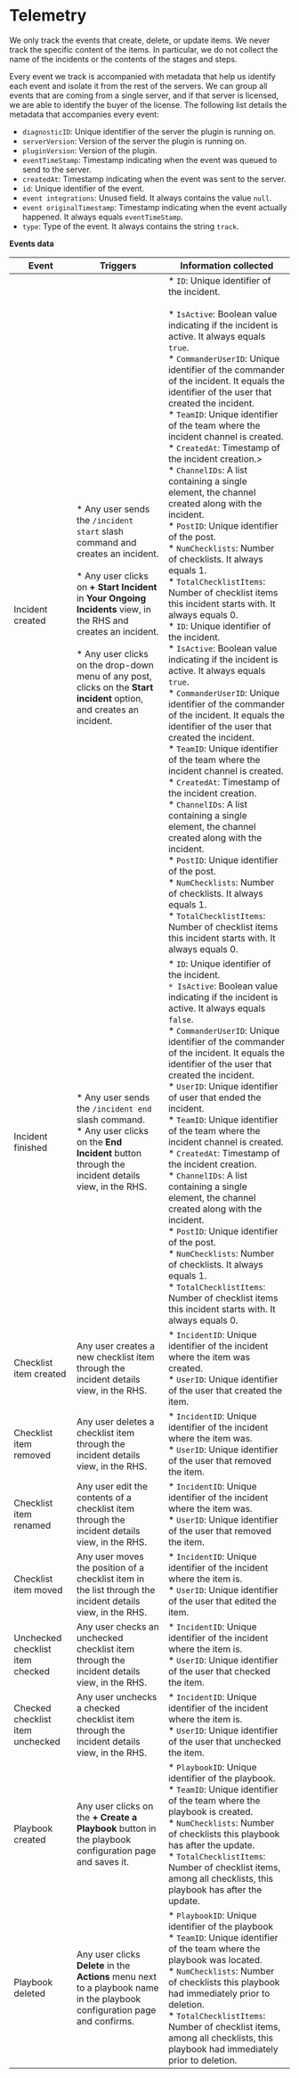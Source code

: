 # Telemetry

We only track the events that create, delete, or update items. We never track the specific content of the items. In particular, we do not collect the name of the incidents or the contents of the stages and steps.

Every event we track is accompanied with metadata that help us identify each event and isolate it from the rest of the servers. We can group all events that are coming from a single server, and if that server is licensed, we are able to identify the buyer of the license. The following list details the metadata that accompanies every event:

- `diagnosticID`: Unique identifier of the server the plugin is running on.
- `serverVersion`: Version of the server the plugin is running on.
- `pluginVersion`: Version of the plugin.
- `eventTimeStamp`: Timestamp indicating when the event was queued to send to the server.
- `createdAt`: Timestamp indicating when the event was sent to the server.
- `id`: Unique identifier of the event.
- `event integrations`: Unused field. It always contains the value `null`.
- `event originalTimestamp`: Timestamp indicating when the event actually happened. It always equals `eventTimeStamp`.
- `type`: Type of the event. It always contains the string `track`.

**Events data**

| Event  | Triggers   |  Information collected |  
|--------|------------|------------------------|
| Incident created | * Any user sends the `/incident start` slash command and creates an incident.</br><br> * Any user clicks on **+ Start Incident** in **Your Ongoing Incidents** view, in the RHS and creates an incident.</br><br>* Any user clicks on the drop-down menu of any post, clicks on the **Start incident** option, and creates an incident. | * `ID`: Unique identifier of the incident.</br><br>* `IsActive`: Boolean  value indicating if the incident is active. It always equals `true`.<br>* `CommanderUserID`: Unique identifier of the commander of the incident. It equals the identifier of the user that created the incident.<br>* `TeamID`: Unique identifier of the team where the incident channel is created.<br>* `CreatedAt`: Timestamp of the incident creation.><br>* `ChannelIDs`: A list containing a single element, the channel created along with the incident.<br>* `PostID`: Unique identifier of the post.<br>* `NumChecklists`: Number of checklists. It always equals 1.<br>* `TotalChecklistItems`: Number of checklist items this incident starts with. It always equals 0.<br>* `ID`: Unique identifier of the incident.<br>* `IsActive`: Boolean value indicating if the incident is active. It always equals `true`.<br>* `CommanderUserID`: Unique identifier of the commander of the incident. It equals the identifier of the user that created the incident.<br>* `TeamID`: Unique identifier of the team where the incident channel is created.<br>* `CreatedAt`: Timestamp of the incident creation.<br>* `ChannelIDs`: A list containing a single element, the channel created along with the incident.<br>* `PostID`: Unique identifier of the post.<br>* `NumChecklists`: Number of checklists. It always equals 1.<br>* `TotalChecklistItems`: Number of checklist items this incident starts with. It always equals 0. |
| Incident finished | * Any user sends the `/incident end` slash command.<br> * Any user clicks on the **End Incident** button through the incident details view, in the RHS. | * `ID`: Unique identifier of the incident.<br>`* IsActive`: Boolean  value indicating if the incident is active. It always equals `false`.<br>* `CommanderUserID`: Unique identifier of the commander of the incident. It equals the identifier of the user that created the incident.<br>* `UserID`: Unique identifier of user that ended the incident.<br>* `TeamID`: Unique identifier of the team where the incident channel is created.<br>* `CreatedAt`: Timestamp of the incident creation.<br>* `ChannelIDs`: A list containing a single element, the channel created along with the incident.<br>* `PostID`: Unique identifier of the post.<br>* `NumChecklists`: Number of checklists. It always equals 1.<br>* `TotalChecklistItems`: Number of checklist items this incident starts with. It always equals 0. |
| Checklist item created | Any user creates a new checklist item through the incident details view, in the RHS. | * `IncidentID`: Unique identifier of the incident where the item was created.<br>* `UserID`: Unique identifier of the user that created the item. |
| Checklist item removed | Any user deletes a checklist item through the incident details view, in the RHS. | * `IncidentID`: Unique identifier of the incident where the item was.<br>* `UserID`: Unique identifier of the user that removed the item. |
| Checklist item renamed | Any user edit the contents of a checklist item through the incident details view, in the RHS. | * `IncidentID`: Unique identifier of the incident where the item was.<br>* `UserID`: Unique identifier of the user that removed the item. |
| Checklist item moved | Any user moves the position of a checklist item in the list through the incident details view, in the RHS. | * `IncidentID`: Unique identifier of the incident where the item is.<br>* `UserID`: Unique identifier of the user that edited the item. |
| Unchecked checklist item checked | Any user checks an unchecked checklist item through the incident details view, in the RHS. | * `IncidentID`: Unique identifier of the incident where the item is.<br>* `UserID`: Unique identifier of the user that checked the item. |
| Checked checklist item unchecked | Any user unchecks a checked checklist item through the incident details view, in the RHS. | * `IncidentID`: Unique identifier of the incident where the item is.<br>* `UserID`: Unique identifier of the user that unchecked the item. |
| Playbook created | Any user clicks on the **+ Create a Playbook** button in the playbook configuration page and saves it. | * `PlaybookID`: Unique identifier of the playbook.<br>* `TeamID`: Unique identifier of the team where the playbook is created.<br>* `NumChecklists`: Number of checklists this playbook has after the update.<br>* `TotalChecklistItems`: Number of checklist items, among all checklists, this playbook has after the update. |
| Playbook deleted | Any user clicks **Delete** in the **Actions** menu next to a playbook name in the playbook configuration page and confirms. | * `PlaybookID`: Unique identifier of the playbook <br>* `TeamID`: Unique identifier of the team where the playbook was located.<br>* `NumChecklists`: Number of checklists this playbook had immediately prior to deletion.<br>* `TotalChecklistItems`: Number of checklist items, among all checklists, this playbook had immediately prior to deletion. |

